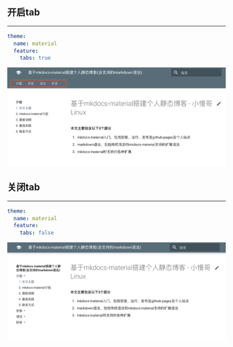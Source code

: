 ## **开启tab**

---

```yaml
theme:
  name: material
  feature:
    tabs: true
```

![](../img/tab.png)

## **关闭tab**

---

```yaml
theme:
  name: material
  feature:
    tabs: false
```

![](../img/notab.png)
